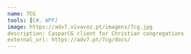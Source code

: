 ```yaml
---
name: 7CG
tools: [C#, WPF]
image: https://adv7.vivavoz.pt/imagens/7cg.jpg
description: CasparCG client for Christian congregations
external_url: https://adv7.pt/7cg/docs/
---
```


